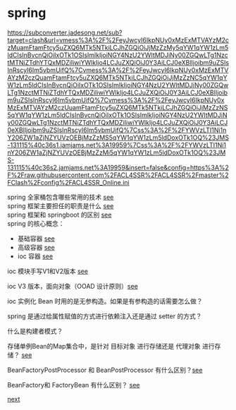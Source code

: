 # spring

https://subconverter.jadesong.net/sub?target=clash&url=vmess%3A%2F%2FeyJwcyI6IkpNUy0xMzExMTVAYzM2czMuamFtamFtcy5uZXQ6MTk5NTkiLCJhZGQiOiJjMzZzMy5qYW1qYW1zLm5ldCIsInBvcnQiOiIxOTk1OSIsImlkIjoiNGY4NzU2YWItMDJiNy00ZGQwLTg1NzctMTNiZTdhYTQxMDZiIiwiYWlkIjo4LCJuZXQiOiJ0Y3AiLCJ0eXBlIjoibm9uZSIsInRscyI6Im5vbmUifQ%7Cvmess%3A%2F%2FeyJwcyI6IkpNUy0xMzExMTVAYzM2czQuamFtamFtcy5uZXQ6MTk5NTkiLCJhZGQiOiJjMzZzNC5qYW1qYW1zLm5ldCIsInBvcnQiOiIxOTk1OSIsImlkIjoiNGY4NzU2YWItMDJiNy00ZGQwLTg1NzctMTNiZTdhYTQxMDZiIiwiYWlkIjo4LCJuZXQiOiJ0Y3AiLCJ0eXBlIjoibm9uZSIsInRscyI6Im5vbmUifQ%7Cvmess%3A%2F%2FeyJwcyI6IkpNUy0xMzExMTVAYzM2czUuamFtamFtcy5uZXQ6MTk5NTkiLCJhZGQiOiJjMzZzNS5qYW1qYW1zLm5ldCIsInBvcnQiOiIxOTk1OSIsImlkIjoiNGY4NzU2YWItMDJiNy00ZGQwLTg1NzctMTNiZTdhYTQxMDZiIiwiYWlkIjo4LCJuZXQiOiJ0Y3AiLCJ0eXBlIjoibm9uZSIsInRscyI6Im5vbmUifQ%7Css%3A%2F%2FYWVzLTI1Ni1nY206ZW1aZjNZYUVzOEBjMzZzMS5qYW1qYW1zLm5ldDoxOTk1OQ%23JMS-131115%40c36s1.jamjams.net%3A19959%7Css%3A%2F%2FYWVzLTI1Ni1nY206ZW1aZjNZYUVzOEBjMzZzMi5qYW1qYW1zLm5ldDoxOTk1OQ%23JMS-131115%40c36s2.jamjams.net%3A19959&insert=false&config=https%3A%2F%2Fraw.githubusercontent.com%2FACL4SSR%2FACL4SSR%2Fmaster%2FClash%2Fconfig%2FACL4SSR_Online.ini

spring 全家桶包含哪些常用的技术 [see](1/1.md)  
spring 框架主要担任的职责是什么 [see](1/2.md)  
spring 框架和 springboot 的区别 [see](1/3.md)  
spring 的核心概念：  
- 基础容器 [see](1/4.md)  
- 高级容器 [see](1/5.md)  
- ioc 容器 [see](1/6.md)  

ioc 模块手写V1和V2版本 [see](1/7.md)  

ioc V3 版本，面向对象（OOAD 设计原则）[see](1/8.md)    

ioc 实例化 Bean 时用的是无参构造。如果是有参构造的话需要怎么做？   

spring 是通过给属性赋值的方式进行依赖注入还是通过 setter 的方式？   

什么是构建者模式？   

存储单例Bean的Map集合中，是针对 目标对象 进行存储还是 代理对象 进行存储？ [see](1/11.md)

BeanFactoryPostProcessor 和 BeanPostProcessor 有什么区别？[see](1/9.md)  

BeanFactory和 FactoryBean 有什么区别？ [see](1/10.md)  

[next](2.md)
